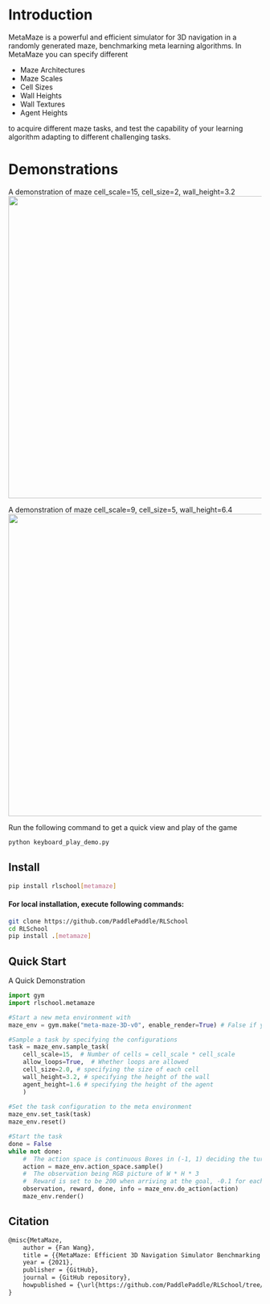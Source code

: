 # Introduction

MetaMaze is a powerful and efficient simulator for 3D navigation in a randomly generated maze, benchmarking meta learning algorithms. In MetaMaze you can specify different

* Maze Architectures
* Maze Scales
* Cell Sizes
* Wall Heights
* Wall Textures
* Agent Heights

to acquire different maze tasks, and test the capability of your learning algorithm adapting to different challenging tasks.

# Demonstrations

A demonstration of maze cell_scale=15, cell_size=2, wall_height=3.2
<img src="envs/img/demo_maze_small.gif" width="600"/>

A demonstration of maze cell_scale=9, cell_size=5, wall_height=6.4
<img src="envs/img/demo_maze_huge.gif" width="600"/>

Run the following command to get a quick view and play of the game
```bash
python keyboard_play_demo.py
```

## Install

```bash
pip install rlschool[metamaze]
```

#### For local installation, execute following commands:

```bash
git clone https://github.com/PaddlePaddle/RLSchool
cd RLSchool
pip install .[metamaze]
```

## Quick Start

A Quick Demonstration
```python
import gym
import rlschool.metamaze

#Start a new meta environment with
maze_env = gym.make("meta-maze-3D-v0", enable_render=True) # False if you do not need a render

#Sample a task by specifying the configurations
task = maze_env.sample_task(
    cell_scale=15,  # Number of cells = cell_scale * cell_scale
    allow_loops=True,  # Whether loops are allowed
    cell_size=2.0, # specifying the size of each cell
    wall_height=3.2, # specifying the height of the wall
    agent_height=1.6 # specifying the height of the agent
    )
    
#Set the task configuration to the meta environment
maze_env.set_task(task)
maze_env.reset()

#Start the task
done = False
while not done:
    #  The action space is continuous Boxes in (-1, 1) deciding the turning (LEFT/RIGHT) and the walking speed (FORWARD/BACKWARD)
    action = maze_env.action_space.sample() 
    #  The observation being RGB picture of W * H * 3
    #  Reward is set to be 200 when arriving at the goal, -0.1 for each step taken
    observation, reward, done, info = maze_env.do_action(action)
    maze_env.render()
```

## Citation

```txt
@misc{MetaMaze,
    author = {Fan Wang},
    title = {{MetaMaze: Efficient 3D Navigation Simulator Benchmarking Meta-learning}},
    year = {2021},
    publisher = {GitHub},
    journal = {GitHub repository},
    howpublished = {\url{https://github.com/PaddlePaddle/RLSchool/tree/master/rlschool/metamaze}},
}
```
